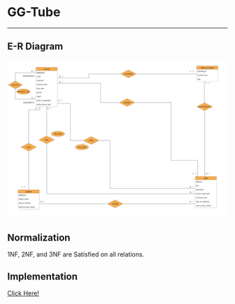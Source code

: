 <h1>GG-Tube</h1>
<h3A Simple Database Design and Implementation using Oracle DBMS for a Video Platform Called GG-Tube as a Project for Database Systems Course at the university.></h3>
<hr>
<h2>E-R Diagram<h3>
<img src="E-R Diagram.png" alt="E-R Diagram">
<h2>Normalization</h2>
<p>1NF, 2NF, and 3NF are Satisfied on all relations.</p>
<h2>Implementation</h2>
<a href="./DDL.sql">Click Here!</a>
